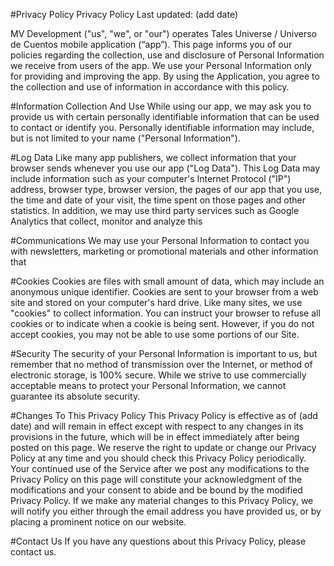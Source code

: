 #Privacy Policy 
Privacy Policy Last updated: (add date) 

MV Development ("us", "we", or "our") operates Tales Universe / Universo de Cuentos mobile application (“app”).
This page informs you of our policies regarding the collection, use and disclosure of Personal Information we receive from users of the app. We use your Personal Information only for providing and improving the app. By using the Application, you agree to the collection and use of information in accordance with this policy. 

#Information Collection And Use 
While using our app, we may ask you to provide us with certain personally identifiable information that can be used to contact or identify you. Personally identifiable information may include, but is not limited to your name ("Personal Information"). 

#Log Data 
Like many app publishers, we collect information that your browser sends whenever you use our app  ("Log Data"). This Log Data may include information such as your computer's Internet Protocol ("IP") address, browser type, browser version, the pages of our app that you use, the time and date of your visit, the time spent on those pages and other statistics. In addition, we may use third party services such as Google Analytics that collect, monitor and analyze this 

#Communications 
We may use your Personal Information to contact you with newsletters, marketing or promotional materials and other information that 

#Cookies 
Cookies are files with small amount of data, which may include an anonymous unique identifier. Cookies are sent to your browser from a web site and stored on your computer's hard drive. Like many sites, we use "cookies" to collect information. You can instruct your browser to refuse all cookies or to indicate when a cookie is being sent. However, if you do not accept cookies, you may not be able to use some portions of our Site. 

#Security 
The security of your Personal Information is important to us, but remember that no method of transmission over the Internet, or method of electronic storage, is 100% secure. While we strive to use commercially acceptable means to protect your Personal Information, we cannot guarantee its absolute security. 

#Changes To This Privacy Policy 
This Privacy Policy is effective as of (add date) and will remain in effect except with respect to any changes in its provisions in the future, which will be in effect immediately after being posted on this page. We reserve the right to update or change our Privacy Policy at any time and you should check this Privacy Policy periodically. Your continued use of the Service after we post any modifications to the Privacy Policy on this page will constitute your acknowledgment of the modifications and your consent to abide and be bound by the modified Privacy Policy. If we make any material changes to this Privacy Policy, we will notify you either through the email address you have provided us, or by placing a prominent notice on our website. 

#Contact Us 
If you have any questions about this Privacy Policy, please contact us. 
